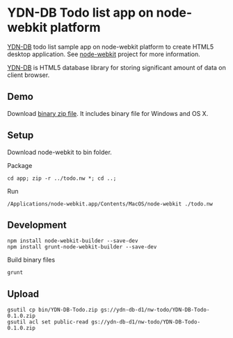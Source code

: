 # YDN-DB Todo list app on node-webkit platform

[YDN-DB](http://dev.yathit.com/ydn-db) todo list sample app on node-webkit platform to create HTML5 desktop application. See [node-webkit](http://strongloop.com/strongblog/creating-desktop-applications-with-node-webkit/) project for more information.

[YDN-DB](http://dev.yathit.com/ydn-db) is HTML5 database library for storing significant amount of data on client browser.


## Demo

Download [binary zip file](http://ydn-db-d1.cloud.googleapis.com/nw-todo/YDN-DB-Todo-0.1.0.zip). It includes binary file for Windows and OS X.

## Setup


Download node-webkit to bin folder.

Package

    cd app; zip -r ../todo.nw *; cd ..;

Run

    /Applications/node-webkit.app/Contents/MacOS/node-webkit ./todo.nw


## Development

    npm install node-webkit-builder --save-dev
    npm install grunt-node-webkit-builder --save-dev

Build binary files

    grunt

## Upload

    gsutil cp bin/YDN-DB-Todo.zip gs://ydn-db-d1/nw-todo/YDN-DB-Todo-0.1.0.zip
    gsutil acl set public-read gs://ydn-db-d1/nw-todo/YDN-DB-Todo-0.1.0.zip


